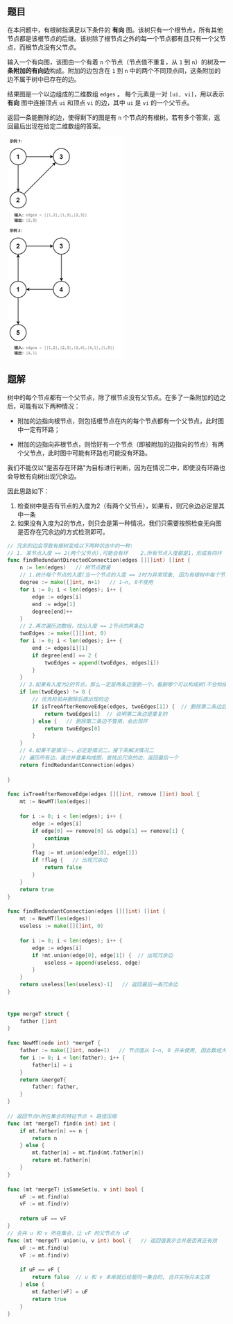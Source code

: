 ## 题目

在本问题中，有根树指满足以下条件的 **有向** 图。该树只有一个根节点，所有其他节点都是该根节点的后继。该树除了根节点之外的每一个节点都有且只有一个父节点，而根节点没有父节点。

输入一个有向图，该图由一个有着 `n` 个节点（节点值不重复，从 `1` 到 `n`）的树及**一条附加的有向边**构成。附加的边包含在 `1` 到 `n` 中的两个不同顶点间，这条附加的边不属于树中已存在的边。

结果图是一个以边组成的二维数组 `edges` 。 每个元素是一对 `[ui, vi]`，用以表示 **有向** 图中连接顶点 `ui` 和顶点 `vi` 的边，其中 `ui` 是 `vi` 的一个父节点。

返回一条能删除的边，使得剩下的图是有 `n` 个节点的有根树。若有多个答案，返回最后出现在给定二维数组的答案。

<img src="14-685.冗余连接II.assets/image-20240301194449526.png" alt="image-20240301194449526" style="zoom:50%;" />

## 题解

树中的每个节点都有一个父节点，除了根节点没有父节点。在多了一条附加的边之后，可能有以下两种情况：

- 附加的边指向根节点，则包括根节点在内的每个节点都有一个父节点，此时图中一定有环路；

- 附加的边指向非根节点，则恰好有一个节点（即被附加的边指向的节点）有两个父节点，此时图中可能有环路也可能没有环路。


我们不能仅以"是否存在环路"为目标进行判断，因为在情况二中，即使没有环路也会导致有向树出现冗余边。

因此思路如下：

1. 检查树中是否有节点的入度为2（有两个父节点），如果有，则冗余边必定是其中一条
2. 如果没有入度为2的节点，则只会是第一种情况，我们只需要按照检查无向图是否存在冗余边的方式检测即可。

```go
// 冗余的边会导致有根树变成以下两种状态中的一种: 
// 1. 某节点入度 == 2(两个父节点),可能会有环    2.所有节点入度都是1，形成有向环（根节点不应该有父节点）
func findRedundantDirectedConnection(edges [][]int) []int {
    n := len(edges)   // 树节点数量
    // 1.统计每个节点的入度(当一个节点的入度 == 2时为异常现象, 因为有根树中每个节点只能有一个父节点)
    degree := make([]int, n+1)   // 1~n, 0不使用
    for i := 0; i < len(edges); i++ {
        edge := edges[i]
        end := edge[1]
        degree[end]++
    }
    // 2.再次遍历边数组，找出入度 == 2节点的两条边
    twoEdges := make([][]int, 0)
    for i := 0; i < len(edges); i++ {
        end := edges[i][1]
        if degree[end] == 2 {
            twoEdges = append(twoEdges, edges[i])
        }
    }
    // 3.如果有入度为2的节点，那么一定是两条边里删一个，看删哪个可以构成树(不会构成环)。如果都没有环，删除后一条边
    if len(twoEdges) != 0 {
        // 优先检验并删除后面出现的边
        if isTreeAfterRemoveEdge(edges, twoEdges[1]) {  // 删除第二条边后依旧可以构成树
            return twoEdges[1]  // 说明第二条边是重复的
        } else {   // 删除第二条边不管用，会出现环
            return twoEdges[0]
        }
    }
    // 4.如果不是情况一，必定是情况二，接下来解决情况二
    // 遍历所有边，通过并查集构成图，查找出冗余的边，返回最后一个
    return findRedundantConnection(edges)

}

func isTreeAfterRemoveEdge(edges [][]int, remove []int) bool {
    mt := NewMT(len(edges))

    for i := 0; i < len(edges); i++ {
        edge := edges[i]
        if edge[0] == remove[0] && edge[1] == remove[1] {
            continue
        }
        flag := mt.union(edge[0], edge[1])
        if !flag {   // 出现冗余边
            return false
        }
    }
    return true
}

func findRedundantConnection(edges [][]int) []int {
    mt := NewMT(len(edges))
    useless := make([][]int, 0)

    for i := 0; i < len(edges); i++ {
        edge := edges[i]
        if !mt.union(edge[0], edge[1]) {  // 出现冗余边
            useless = append(useless, edge)
        }
    }
    return useless[len(useless)-1]   // 返回最后一条冗余边
}


type mergeT struct {
    father []int
}

func NewMT(node int) *mergeT {
    father := make([]int, node+1)   // 节点值从 1~n, 0 并未使用, 因此数组大小应该是 n+1
    for i := 0; i < len(father); i++ {
        father[i] = i
    }
    return &mergeT{
        father: father,
    }
}

// 返回节点n所在集合的特征节点 + 路径压缩
func (mt *mergeT) find(n int) int {
    if mt.father[n] == n {
        return n
    } else {
        mt.father[n] = mt.find(mt.father[n])
        return mt.father[n]
    }
}

func (mt *mergeT) isSameSet(u, v int) bool {
    uF := mt.find(u)
    vF := mt.find(v)

    return uF == vF
}
// 合并 u 和 v 所在集合，让 vF 的父节点为 uF
func (mt *mergeT) union(u, v int) bool {   // 返回值表示合并是否真正有效
    uF := mt.find(u)
    vF := mt.find(v)

    if uF == vF {
        return false  // u 和 v 本来就已经是同一集合的, 合并实际并未生效
    } else {
        mt.father[vF] = uF
        return true
    }
}
```

